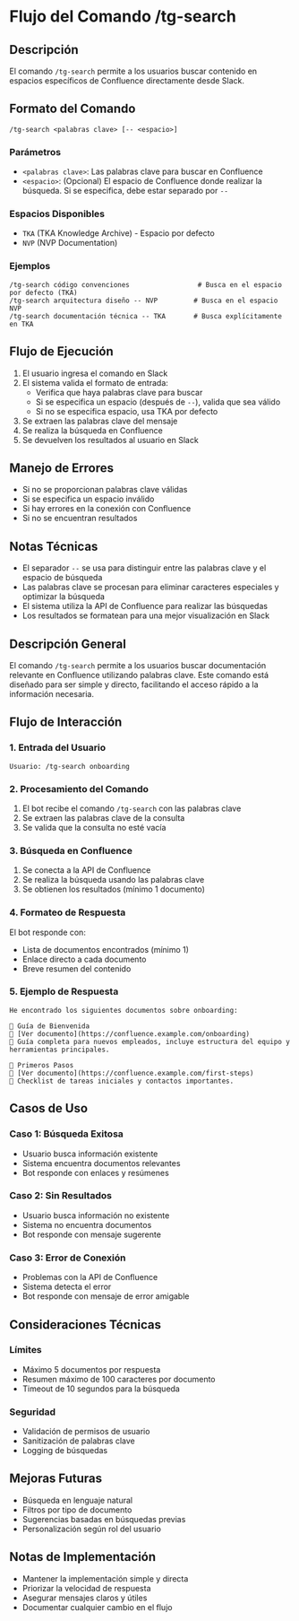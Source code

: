 # Flujo del Comando /tg-search

## Descripción
El comando `/tg-search` permite a los usuarios buscar contenido en espacios específicos de Confluence directamente desde Slack.

## Formato del Comando
```
/tg-search <palabras clave> [-- <espacio>]
```

### Parámetros
- `<palabras clave>`: Las palabras clave para buscar en Confluence
- `<espacio>`: (Opcional) El espacio de Confluence donde realizar la búsqueda. Si se especifica, debe estar separado por `--`

### Espacios Disponibles
- `TKA` (TKA Knowledge Archive) - Espacio por defecto
- `NVP` (NVP Documentation)

### Ejemplos
```
/tg-search código convenciones                 # Busca en el espacio por defecto (TKA)
/tg-search arquitectura diseño -- NVP         # Busca en el espacio NVP
/tg-search documentación técnica -- TKA       # Busca explícitamente en TKA
```

## Flujo de Ejecución
1. El usuario ingresa el comando en Slack
2. El sistema valida el formato de entrada:
   - Verifica que haya palabras clave para buscar
   - Si se especifica un espacio (después de `--`), valida que sea válido
   - Si no se especifica espacio, usa TKA por defecto
3. Se extraen las palabras clave del mensaje
4. Se realiza la búsqueda en Confluence
5. Se devuelven los resultados al usuario en Slack

## Manejo de Errores
- Si no se proporcionan palabras clave válidas
- Si se especifica un espacio inválido
- Si hay errores en la conexión con Confluence
- Si no se encuentran resultados

## Notas Técnicas
- El separador `--` se usa para distinguir entre las palabras clave y el espacio de búsqueda
- Las palabras clave se procesan para eliminar caracteres especiales y optimizar la búsqueda
- El sistema utiliza la API de Confluence para realizar las búsquedas
- Los resultados se formatean para una mejor visualización en Slack

## Descripción General
El comando `/tg-search` permite a los usuarios buscar documentación relevante en Confluence utilizando palabras clave. Este comando está diseñado para ser simple y directo, facilitando el acceso rápido a la información necesaria.

## Flujo de Interacción

### 1. Entrada del Usuario
```
Usuario: /tg-search onboarding
```

### 2. Procesamiento del Comando
1. El bot recibe el comando `/tg-search` con las palabras clave
2. Se extraen las palabras clave de la consulta
3. Se valida que la consulta no esté vacía

### 3. Búsqueda en Confluence
1. Se conecta a la API de Confluence
2. Se realiza la búsqueda usando las palabras clave
3. Se obtienen los resultados (mínimo 1 documento)

### 4. Formateo de Respuesta
El bot responde con:
- Lista de documentos encontrados (mínimo 1)
- Enlace directo a cada documento
- Breve resumen del contenido

### 5. Ejemplo de Respuesta
```
He encontrado los siguientes documentos sobre onboarding:

📄 Guía de Bienvenida
🔗 [Ver documento](https://confluence.example.com/onboarding)
📝 Guía completa para nuevos empleados, incluye estructura del equipo y herramientas principales.

📄 Primeros Pasos
🔗 [Ver documento](https://confluence.example.com/first-steps)
📝 Checklist de tareas iniciales y contactos importantes.
```

## Casos de Uso

### Caso 1: Búsqueda Exitosa
- Usuario busca información existente
- Sistema encuentra documentos relevantes
- Bot responde con enlaces y resúmenes

### Caso 2: Sin Resultados
- Usuario busca información no existente
- Sistema no encuentra documentos
- Bot responde con mensaje sugerente

### Caso 3: Error de Conexión
- Problemas con la API de Confluence
- Sistema detecta el error
- Bot responde con mensaje de error amigable

## Consideraciones Técnicas

### Límites
- Máximo 5 documentos por respuesta
- Resumen máximo de 100 caracteres por documento
- Timeout de 10 segundos para la búsqueda

### Seguridad
- Validación de permisos de usuario
- Sanitización de palabras clave
- Logging de búsquedas

## Mejoras Futuras
- Búsqueda en lenguaje natural
- Filtros por tipo de documento
- Sugerencias basadas en búsquedas previas
- Personalización según rol del usuario

## Notas de Implementación
- Mantener la implementación simple y directa
- Priorizar la velocidad de respuesta
- Asegurar mensajes claros y útiles
- Documentar cualquier cambio en el flujo 